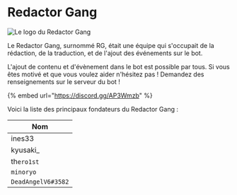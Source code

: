# Redactor Gang

![Le logo du Redactor Gang](../.gitbook/assets/7016a65d2706baaf6876d5f4785792f6.webp)

Le Redactor Gang, surnommé RG, était une équipe qui s'occupait de la rédaction, de la traduction, et de l'ajout des événements sur le bot.

L'ajout de contenu et d'évènement dans le bot est possible par tous. Si vous êtes motivé et que vous voulez aider n'hésitez pas ! Demandez des renseignements sur le serveur du bot !

{% embed url="https://discord.gg/AP3Wmzb" %}

Voici la liste des principaux fondateurs du Redactor Gang :

| Nom                |
| ------------------ |
| ines33             |
| kyusaki\_          |
| th`ero1st`         |
| `minoryo`          |
| `DeadAngelV6#3582` |
